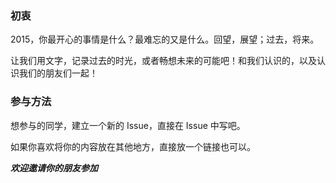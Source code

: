 ### 初衷

2015，你最开心的事情是什么？最难忘的又是什么。回望，展望；过去，将来。

让我们用文字，记录过去的时光，或者畅想未来的可能吧！和我们认识的，以及认识我们的朋友们一起！

### 参与方法

想参与的同学，建立一个新的 Issue，直接在 Issue 中写吧。

如果你喜欢将你的内容放在其他地方，直接放一个链接也可以。

***欢迎邀请你的朋友参加***
